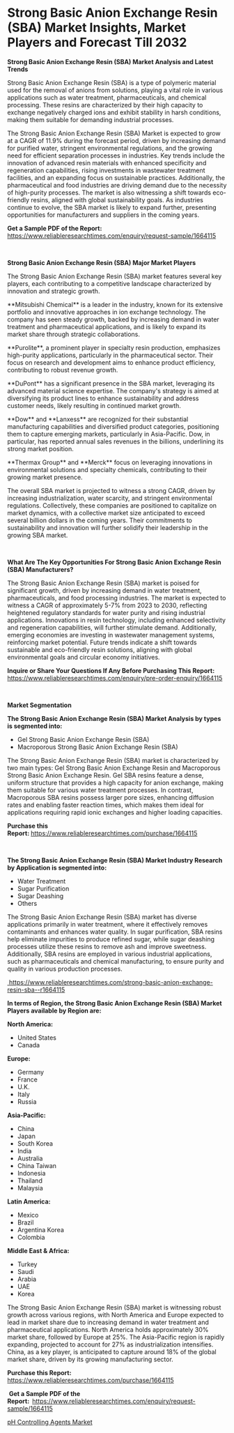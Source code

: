 <p><h1>Strong Basic Anion Exchange Resin (SBA) Market Insights, Market Players and Forecast Till 2032</h1></p><p><strong>Strong Basic Anion Exchange Resin (SBA) Market Analysis and Latest Trends</strong></p>
<p><p>Strong Basic Anion Exchange Resin (SBA) is a type of polymeric material used for the removal of anions from solutions, playing a vital role in various applications such as water treatment, pharmaceuticals, and chemical processing. These resins are characterized by their high capacity to exchange negatively charged ions and exhibit stability in harsh conditions, making them suitable for demanding industrial processes.</p><p>The Strong Basic Anion Exchange Resin (SBA) Market is expected to grow at a CAGR of 11.9% during the forecast period, driven by increasing demand for purified water, stringent environmental regulations, and the growing need for efficient separation processes in industries. Key trends include the innovation of advanced resin materials with enhanced specificity and regeneration capabilities, rising investments in wastewater treatment facilities, and an expanding focus on sustainable practices. Additionally, the pharmaceutical and food industries are driving demand due to the necessity of high-purity processes. The market is also witnessing a shift towards eco-friendly resins, aligned with global sustainability goals. As industries continue to evolve, the SBA market is likely to expand further, presenting opportunities for manufacturers and suppliers in the coming years.</p></p>
<p><strong>Get a Sample PDF of the Report:&nbsp;</strong> <a href="https://www.reliableresearchtimes.com/enquiry/request-sample/1664115?utm_campaign=3320&utm_medium=2&utm_source=Github&utm_content=ia&utm_term=23032025&utm_id=strong-basic-anion-exchange-resin-sba">https://www.reliableresearchtimes.com/enquiry/request-sample/1664115</a></p>
<p>&nbsp;</p>
<p><strong>Strong Basic Anion Exchange Resin (SBA) Major Market Players</strong></p>
<p><p>The Strong Basic Anion Exchange Resin (SBA) market features several key players, each contributing to a competitive landscape characterized by innovation and strategic growth. </p><p>**Mitsubishi Chemical** is a leader in the industry, known for its extensive portfolio and innovative approaches in ion exchange technology. The company has seen steady growth, backed by increasing demand in water treatment and pharmaceutical applications, and is likely to expand its market share through strategic collaborations.</p><p>**Purolite**, a prominent player in specialty resin production, emphasizes high-purity applications, particularly in the pharmaceutical sector. Their focus on research and development aims to enhance product efficiency, contributing to robust revenue growth. </p><p>**DuPont** has a significant presence in the SBA market, leveraging its advanced material science expertise. The company's strategy is aimed at diversifying its product lines to enhance sustainability and address customer needs, likely resulting in continued market growth.</p><p>**Dow** and **Lanxess** are recognized for their substantial manufacturing capabilities and diversified product categories, positioning them to capture emerging markets, particularly in Asia-Pacific. Dow, in particular, has reported annual sales revenues in the billions, underlining its strong market position.</p><p>**Thermax Group** and **Merck** focus on leveraging innovations in environmental solutions and specialty chemicals, contributing to their growing market presence.</p><p>The overall SBA market is projected to witness a strong CAGR, driven by increasing industrialization, water scarcity, and stringent environmental regulations. Collectively, these companies are positioned to capitalize on market dynamics, with a collective market size anticipated to exceed several billion dollars in the coming years. Their commitments to sustainability and innovation will further solidify their leadership in the growing SBA market.</p></p>
<p>&nbsp;</p>
<p><strong>What Are The Key Opportunities For Strong Basic Anion Exchange Resin (SBA) Manufacturers?</strong></p>
<p><p>The Strong Basic Anion Exchange Resin (SBA) market is poised for significant growth, driven by increasing demand in water treatment, pharmaceuticals, and food processing industries. The market is expected to witness a CAGR of approximately 5-7% from 2023 to 2030, reflecting heightened regulatory standards for water purity and rising industrial applications. Innovations in resin technology, including enhanced selectivity and regeneration capabilities, will further stimulate demand. Additionally, emerging economies are investing in wastewater management systems, reinforcing market potential. Future trends indicate a shift towards sustainable and eco-friendly resin solutions, aligning with global environmental goals and circular economy initiatives.</p></p>
<p><strong>Inquire or Share Your Questions If Any Before Purchasing This Report:</strong> <a href="https://www.reliableresearchtimes.com/enquiry/pre-order-enquiry/1664115?utm_campaign=3320&utm_medium=2&utm_source=Github&utm_content=ia&utm_term=23032025&utm_id=strong-basic-anion-exchange-resin-sba">https://www.reliableresearchtimes.com/enquiry/pre-order-enquiry/1664115</a></p>
<p>&nbsp;</p>
<p><strong>Market Segmentation</strong></p>
<p><strong>The Strong Basic Anion Exchange Resin (SBA) Market Analysis by types is segmented into:</strong></p>
<p><ul><li>Gel Strong Basic Anion Exchange Resin (SBA)</li><li>Macroporous Strong Basic Anion Exchange Resin (SBA)</li></ul></p>
<p><p>The Strong Basic Anion Exchange Resin (SBA) market is characterized by two main types: Gel Strong Basic Anion Exchange Resin and Macroporous Strong Basic Anion Exchange Resin. Gel SBA resins feature a dense, uniform structure that provides a high capacity for anion exchange, making them suitable for various water treatment processes. In contrast, Macroporous SBA resins possess larger pore sizes, enhancing diffusion rates and enabling faster reaction times, which makes them ideal for applications requiring rapid ionic exchanges and higher loading capacities.</p></p>
<p><strong>Purchase this Report:&nbsp;</strong><a href="https://www.reliableresearchtimes.com/purchase/1664115?utm_campaign=3320&utm_medium=2&utm_source=Github&utm_content=ia&utm_term=23032025&utm_id=strong-basic-anion-exchange-resin-sba">https://www.reliableresearchtimes.com/purchase/1664115</a></p>
<p>&nbsp;</p>
<p><strong>The Strong Basic Anion Exchange Resin (SBA) Market Industry Research by Application is segmented into:</strong></p>
<p><ul><li>Water Treatment</li><li>Sugar Purification</li><li>Sugar Deashing</li><li>Others</li></ul></p>
<p><p>The Strong Basic Anion Exchange Resin (SBA) market has diverse applications primarily in water treatment, where it effectively removes contaminants and enhances water quality. In sugar purification, SBA resins help eliminate impurities to produce refined sugar, while sugar deashing processes utilize these resins to remove ash and improve sweetness. Additionally, SBA resins are employed in various industrial applications, such as pharmaceuticals and chemical manufacturing, to ensure purity and quality in various production processes.</p></p>
<p><a href="https://www.reliableresearchtimes.com/strong-basic-anion-exchange-resin-sba--r1664115?utm_campaign=3320&utm_medium=2&utm_source=Github&utm_content=ia&utm_term=23032025&utm_id=strong-basic-anion-exchange-resin-sba">&nbsp;https://www.reliableresearchtimes.com/strong-basic-anion-exchange-resin-sba--r1664115</a></p>
<p><strong>In terms of Region, the Strong Basic Anion Exchange Resin (SBA) Market Players available by Region are:</strong></p>
<p>
    <p> <strong> North America: </strong>
        <ul>
            <li>United States</li>
            <li>Canada</li>
        </ul>
        </p> 
    <p> <strong> Europe: </strong>
        <ul>
            <li>Germany</li>
            <li>France</li>
            <li>U.K.</li>
            <li>Italy</li>
            <li>Russia</li>
        </ul>
        </p> 
    <p> <strong> Asia-Pacific: </strong>
        <ul>
            <li>China</li>
            <li>Japan</li>
            <li>South Korea</li>
            <li>India</li>
            <li>Australia</li>
            <li>China Taiwan</li>
            <li>Indonesia</li>
            <li>Thailand</li>
            <li>Malaysia</li>
        </ul>
        </p> 
    <p> <strong> Latin America: </strong>
        <ul>
            <li>Mexico</li>
            <li>Brazil</li>
            <li>Argentina Korea</li>
            <li>Colombia</li>
        </ul>
        </p> 
    <p> <strong> Middle East & Africa: </strong>
        <ul>
            <li>Turkey</li>
            <li>Saudi</li>
            <li>Arabia</li>
            <li>UAE</li>
            <li>Korea</li>
        </ul>
    </p>
    </p>
<p><p>The Strong Basic Anion Exchange Resin (SBA) market is witnessing robust growth across various regions, with North America and Europe expected to lead in market share due to increasing demand in water treatment and pharmaceutical applications. North America holds approximately 30% market share, followed by Europe at 25%. The Asia-Pacific region is rapidly expanding, projected to account for 27% as industrialization intensifies. China, as a key player, is anticipated to capture around 18% of the global market share, driven by its growing manufacturing sector.</p></p>
<p><strong>Purchase this Report: </strong><a href="https://www.reliableresearchtimes.com/purchase/1664115?utm_campaign=3320&utm_medium=2&utm_source=Github&utm_content=ia&utm_term=23032025&utm_id=strong-basic-anion-exchange-resin-sba">https://www.reliableresearchtimes.com/purchase/1664115</a></p>
<p>&nbsp;<strong>Get a Sample PDF of the Report:&nbsp;&nbsp;</strong><a href="https://www.reliableresearchtimes.com/enquiry/request-sample/1664115?utm_campaign=3320&utm_medium=2&utm_source=Github&utm_content=ia&utm_term=23032025&utm_id=strong-basic-anion-exchange-resin-sba">https://www.reliableresearchtimes.com/enquiry/request-sample/1664115</a></p>
<p><strong></strong></p>
<p><p><a href="https://github.com/celpabembes/Market-Research-Report-List-1/blob/main/ph-controlling-agents-market.md?utm_campaign=3320&utm_medium=2&utm_source=Github&utm_content=ia&utm_term=23032025&utm_id=strong-basic-anion-exchange-resin-sba">pH Controlling Agents Market</a></p></p>
